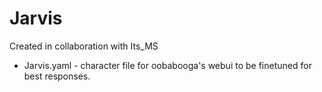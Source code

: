 # Jarvis

Created in collaboration with Its_MS

* Jarvis.yaml - character file for oobabooga's webui to be finetuned for best responses.